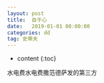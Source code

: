 ```yaml
---
layout: post
title:  自于心
date:   2019-01-01 00:00:00 
categories: dd
tag: 史蒂夫
---
```


* content
{:toc}

水电费水电费撒范德萨发的第三方